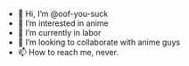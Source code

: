 - 👋 Hi, I’m @oof-you-suck
- 👀 I’m interested in anime
- 🌱 I’m currently in labor
- 💞️ I’m looking to collaborate with anime guys
- 📫 How to reach me, never.

<!---
oof-you-suck/oof-you-suck is a ✨ special ✨ repository because its `README.md` (this file) appears on your GitHub profile.
You can click the Preview link to take a look at your changes.
--->
